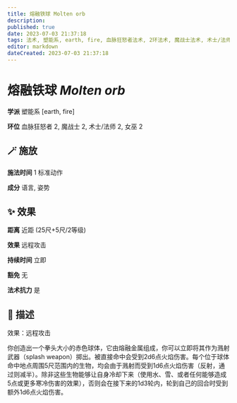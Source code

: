 ```yaml
---
title: 熔融铁球 Molten orb
description: 
published: true
date: 2023-07-03 21:37:18
tags: 法术, 塑能系, earth, fire, 血脉狂怒者法术, 2环法术, 魔战士法术, 术士/法师法术, 女巫法术
editor: markdown
dateCreated: 2023-07-03 21:37:18
---
```


# **熔融铁球** *Molten orb*

**学派** 塑能系 \[earth, fire\] 

**环位** 血脉狂怒者 2, 魔战士 2, 术士/法师 2, 女巫 2

## 🪄 施放

**施法时间** 1 标准动作

**成分** 语言, 姿势

## ✨ 效果  

**距离** 近距 (25尺+5尺/2等级) 

**效果** 远程攻击 

**持续时间** 立即 

**豁免** 无

**法术抗力** 是

## 📖 描述

效果：远程攻击

你创造出一个拳头大小的赤色球体，它由熔融金属组成，你可以立即将其作为溅射武器（splash weapon）掷出。被直接命中会受到2d6点火焰伤害。每个位于球体命中地点周围5尺范围内的生物，均会由于溅射而受到1d6点火焰伤害（反射，通过则减半）。除非这些生物能够让自身冷却下来（使用水、雪、或者任何能够造成5点或更多寒冷伤害的效果），否则会在接下来的1d3轮内，轮到自己的回合时受到额外1d6点火焰伤害。
    